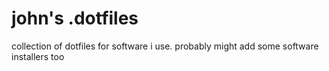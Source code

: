 # john's .dotfiles

collection of dotfiles for software i use. probably might add some software installers too
